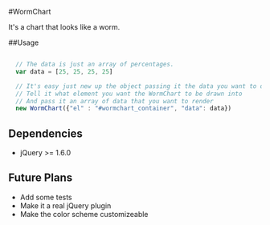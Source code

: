 #WormChart

It's a chart that looks like a worm.

##Usage
```javascript

  // The data is just an array of percentages.
  var data = [25, 25, 25, 25]

  // It's easy just new up the object passing it the data you want to display
  // Tell it what element you want the WormChart to be drawn into
  // And pass it an array of data that you want to render
  new WormChart({"el" : "#wormchart_container", "data": data})

```

## Dependencies
* jQuery >= 1.6.0

## Future Plans

* Add some tests
* Make it a real jQuery plugin
* Make the color scheme customizeable
